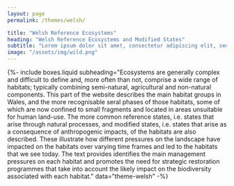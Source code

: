 ```yaml
---
layout: page
permalink: /themes/welsh/

title: "Welsh Reference Ecosystems"
heading: "Welsh Reference Ecosystems and Modified States"
subtitle: "Lorem ipsum dolor sit amet, consectetur adipiscing elit, sed do eiusmod tempor incididunt ut labore et dolore magna"
image: "/assets/img/wild.png"
---
```


{%-
include boxes.liquid
subheading="Ecosystems are generally complex and difficult to define and, more often than not, comprise a wide range of habitats; typically combining semi-natural, agricultural and non-natural components. This part of the website describes the main habitat groups in Wales, and the more recognisable seral phases of those habitats, some of which are now confined to small fragments and located in areas unsuitable for human land-use. The more common reference states, i.e. states that arise through natural processes, and modified states, i.e. states that arise as a consequence of anthropogenic impacts, of the habitats are also described. These illustrate how different pressures on the landscape have impacted on the habitats over varying time frames and led to the habitats that we see today. The text provides identifies the main management pressures on each habitat and promotes the need for strategic restoration programmes that take into account the likely impact on the biodiversity associated with each habitat."
data="theme-welsh"
-%}